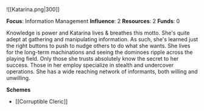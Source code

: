 ![[Katarina.png|300]]

**Focus**: Information Management 
**Influence**: 2 
**Resources**: 2 
**Funds**: 0 

Knowledge is power and Katarina lives & breathes this motto. She's quite adept at gathering and manipulating information. As such, she's learned just the right buttons to push to nudge others to do what she wants. She lives for the long-term machinations and seeing the dominoes ripple across the playing field. Only those she trusts absolutely know the secret to her success. Those in her employ specialize in stealth and undercover operations. She has a wide reaching network of informants, both willing and unwilling.

__**Schemes**__
- [[Corruptible Cleric]]